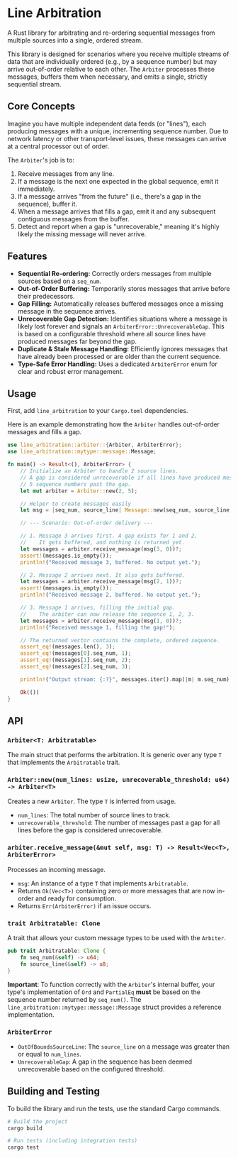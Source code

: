 # Line Arbitration

A Rust library for arbitrating and re-ordering sequential messages from multiple sources into a single, ordered stream.

This library is designed for scenarios where you receive multiple streams of data that are individually ordered (e.g., by a sequence number) but may arrive out-of-order relative to each other. The `Arbiter` processes these messages, buffers them when necessary, and emits a single, strictly sequential stream.

## Core Concepts

Imagine you have multiple independent data feeds (or "lines"), each producing messages with a unique, incrementing sequence number. Due to network latency or other transport-level issues, these messages can arrive at a central processor out of order.

The `Arbiter`'s job is to:
1.  Receive messages from any line.
2.  If a message is the next one expected in the global sequence, emit it immediately.
3.  If a message arrives "from the future" (i.e., there's a gap in the sequence), buffer it.
4.  When a message arrives that fills a gap, emit it and any subsequent contiguous messages from the buffer.
5.  Detect and report when a gap is "unrecoverable," meaning it's highly likely the missing message will never arrive.

## Features

- **Sequential Re-ordering:** Correctly orders messages from multiple sources based on a `seq_num`.
- **Out-of-Order Buffering:** Temporarily stores messages that arrive before their predecessors.
- **Gap Filling:** Automatically releases buffered messages once a missing message in the sequence arrives.
- **Unrecoverable Gap Detection:** Identifies situations where a message is likely lost forever and signals an `ArbiterError::UnrecoverableGap`. This is based on a configurable threshold where all source lines have produced messages far beyond the gap.
- **Duplicate & Stale Message Handling:** Efficiently ignores messages that have already been processed or are older than the current sequence.
- **Type-Safe Error Handling:** Uses a dedicated `ArbiterError` enum for clear and robust error management.

## Usage

First, add `line_arbitration` to your `Cargo.toml` dependencies.

Here is an example demonstrating how the `Arbiter` handles out-of-order messages and fills a gap.

```rust
use line_arbitration::arbiter::{Arbiter, ArbiterError};
use line_arbitration::mytype::message::Message;

fn main() -> Result<(), ArbiterError> {
    // Initialize an Arbiter to handle 2 source lines.
    // A gap is considered unrecoverable if all lines have produced messages
    // 5 sequence numbers past the gap.
    let mut arbiter = Arbiter::new(2, 5);

    // Helper to create messages easily
    let msg = |seq_num, source_line| Message::new(seq_num, source_line, 0, vec![]);

    // --- Scenario: Out-of-order delivery ---

    // 1. Message 3 arrives first. A gap exists for 1 and 2.
    //    It gets buffered, and nothing is returned yet.
    let messages = arbiter.receive_message(msg(3, 0))?;
    assert!(messages.is_empty());
    println!("Received message 3, buffered. No output yet.");

    // 2. Message 2 arrives next. It also gets buffered.
    let messages = arbiter.receive_message(msg(2, 1))?;
    assert!(messages.is_empty());
    println!("Received message 2, buffered. No output yet.");

    // 3. Message 1 arrives, filling the initial gap.
    //    The arbiter can now release the sequence 1, 2, 3.
    let messages = arbiter.receive_message(msg(1, 0))?;
    println!("Received message 1, filling the gap!");

    // The returned vector contains the complete, ordered sequence.
    assert_eq!(messages.len(), 3);
    assert_eq!(messages[0].seq_num, 1);
    assert_eq!(messages[1].seq_num, 2);
    assert_eq!(messages[2].seq_num, 3);

    println!("Output stream: {:?}", messages.iter().map(|m| m.seq_num).collect::<Vec<_>>());

    Ok(())
}
```

## API

### `Arbiter<T: Arbitratable>`
The main struct that performs the arbitration. It is generic over any type `T` that implements the `Arbitratable` trait.

### `Arbiter::new(num_lines: usize, unrecoverable_threshold: u64) -> Arbiter<T>`
Creates a new `Arbiter`. The type `T` is inferred from usage.
- `num_lines`: The total number of source lines to track.
- `unrecoverable_threshold`: The number of messages past a gap for all lines before the gap is considered unrecoverable.

### `arbiter.receive_message(&mut self, msg: T) -> Result<Vec<T>, ArbiterError>`
Processes an incoming message.
- `msg`: An instance of a type `T` that implements `Arbitratable`.
- Returns `Ok(Vec<T>)` containing zero or more messages that are now in-order and ready for consumption.
- Returns `Err(ArbiterError)` if an issue occurs.

### `trait Arbitratable: Clone`
A trait that allows your custom message types to be used with the `Arbiter`.

```rust
pub trait Arbitratable: Clone {
    fn seq_num(&self) -> u64;
    fn source_line(&self) -> u8;
}
```

**Important**: To function correctly with the `Arbiter`'s internal buffer, your type's implementation of `Ord` and `PartialEq` **must** be based on the sequence number returned by `seq_num()`. The `line_arbitration::mytype::message::Message` struct provides a reference implementation.

### `ArbiterError`
- `OutOfBoundsSourceLine`: The `source_line` on a message was greater than or equal to `num_lines`.
- `UnrecoverableGap`: A gap in the sequence has been deemed unrecoverable based on the configured threshold.

## Building and Testing

To build the library and run the tests, use the standard Cargo commands.

```bash
# Build the project
cargo build

# Run tests (including integration tests)
cargo test
```
